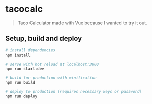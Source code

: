 # tacocalc
> Taco Calculator made with Vue because I wanted to try it out.

## Setup, build and deploy

``` bash
# install dependencies
npm install

# serve with hot reload at localhost:3000
npm run start:dev

# build for production with minification
npm run build

# deploy to production (requires necessary keys or password)
npm run deploy
```
